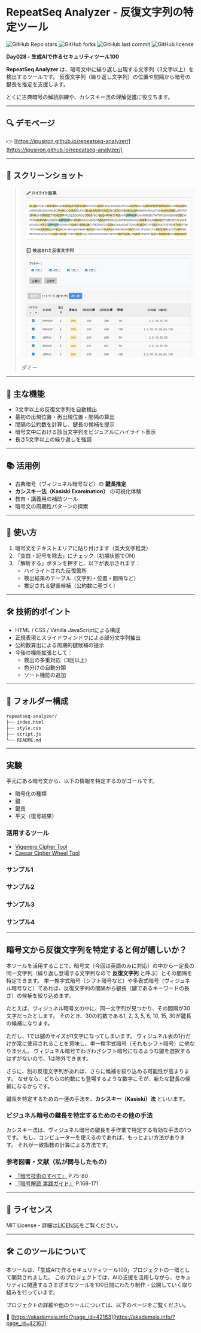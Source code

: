 # RepeatSeq Analyzer - 反復文字列の特定ツール

![GitHub Repo stars](https://img.shields.io/github/stars/ipusiron/repeatseq-analyzer?style=social)
![GitHub forks](https://img.shields.io/github/forks/ipusiron/repeatseq-analyzer?style=social)
![GitHub last commit](https://img.shields.io/github/last-commit/ipusiron/repeatseq-analyzer)
![GitHub license](https://img.shields.io/github/license/ipusiron/repeatseq-analyzer)

**Day028 - 生成AIで作るセキュリティツール100**

**RepeatSeq Analyzer** は、暗号文中に繰り返し出現する文字列（3文字以上）を検出するツールです。
反復文字列（繰り返し文字列）の位置や間隔から暗号の鍵長を推定を支援します。

とくに古典暗号の解読訓練や、カシスキー法の理解促進に役立ちます。

---

## 🔍 デモページ

👉 [https://ipusiron.github.io/repeatseq-analyzer/](https://ipusiron.github.io/repeatseq-analyzer/)

---

## 📸 スクリーンショット

>![ダミー](assets/screenshot.png)
>
>*ダミー*

---

## 🎯 主な機能

- 3文字以上の反復文字列を自動検出
- 最初の出現位置・再出現位置・間隔の算出
- 間隔の公約数を計算し、鍵長の候補を提示
- 暗号文中における該当文字列をビジュアルにハイライト表示
- 長さ5文字以上の繰り返しを強調

---

## 📚 活用例

- 古典暗号（ヴィジュネル暗号など）の **鍵長推定**
- **カシスキー法（Kasiski Examination）** の可視化体験
- 教育・講義用の補助ツール
- 暗号文の周期性パターンの探索

---

## 🧪 使い方

1. 暗号文をテキストエリアに貼り付けます（英大文字推奨）
2. 「空白・記号を除去」にチェック（初期状態でON）
3. 「解析する」ボタンを押すと、以下が表示されます：
   - ハイライトされた反復箇所
   - 検出結果のテーブル（文字列・位置・間隔など）
   - 推定される鍵長候補（公約数に基づく）

---

## 🛠 技術的ポイント

- HTML / CSS / Vanilla JavaScriptによる構成
- 正規表現とスライドウィンドウによる部分文字列抽出
- 公約数算出による周期的鍵候補の提示
- 今後の機能拡張として：
  - 検出の多重対応（3回以上）
  - 色分けの自動分類
  - ソート機能の追加

---

## 📂 フォルダー構成

```
repeatseq-analyzer/
├── index.html
├── style.css
├── script.js
└── README.md
```

---

## 実験

手元にある暗号文から、以下の情報を特定するのがゴールです。

- 暗号化の種類
- 鍵
- 鍵長
- 平文（復号結果）

### 活用するツール

- [Vigenere Cipher Tool](https://ipusiron.github.io/vigenere-cipher-tool/)
- [Caesar Cipher Wheel Tool](https://github.com/ipusiron/caesar-cipher-wheel)

### サンプル1


### サンプル2


### サンプル3

### サンプル4

---

## 暗号文から反復文字列を特定すると何が嬉しいか？

本ツールを活用することで、暗号文（今回は英語のみに対応）の中から一定長の同一文字列（繰り返し登場する文字列なので **反復文字列** と呼ぶ）とその間隔を特定できます。
単一換字式暗号（シフト暗号など）や多表式暗号（ヴィジュネル暗号など）であれば、反復文字列の間隔から鍵長（鍵であるキーワードの長さ）の候補を絞り込めます。


たとえば、ヴィジュネル暗号文の中に、同一文字列が見つかり、その間隔が30文字だったとします。
そのとき、30の約数である1, 2, 3, 5, 6, 10, 15, 30が鍵長の候補になります。

ただし、1では鍵のサイズが1文字になってしまいます。
ヴィジュネル表の1行だけが常に使用されることを意味し、単一換字式暗号（それもシフト暗号）に他なりません。
ヴィジュネル暗号でわざわざシフト暗号になるような鍵を選択するはずがないので、1は除外できます。

さらに、別の反復文字列があれば、さらに候補を絞り込める可能性が高まります。
なぜなら、どちらの約数にも登場するような数字こそが、新たな鍵長の候補になるからです。

鍵長を特定するための一連の手法を、**カシスキー（Kasiski）法** といいます。

### ビジュネル暗号の鍵長を特定するためのその他の手法

カシスキー法は、ヴィジュネル暗号の鍵長を手作業で特定する有効な手法の1つです。
もし、コンピューターを使えるのであれば、もっとよい方法があります。
それが一致指数の計算による方法です。

### 参考図書・文献（私が関与したもの）

- [『暗号技術のすべて』](https://akademeia.info/?page_id=157) P.75-80
- [『暗号解読 実践ガイド』](https://akademeia.info/?page_id=39995) P.168-171

---

## 📄 ライセンス

MIT License - 詳細は[LICENSE](LICENSE)をご覧ください。

---

## 🛠 このツールについて

本ツールは、「生成AIで作るセキュリティツール100」プロジェクトの一環として開発されました。
このプロジェクトでは、AIの支援を活用しながら、セキュリティに関連するさまざまなツールを100日間にわたり制作・公開していく取り組みを行っています。

プロジェクトの詳細や他のツールについては、以下のページをご覧ください。

🔗 [https://akademeia.info/?page_id=42163](https://akademeia.info/?page_id=42163)
